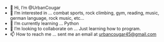 - 👋 Hi, I’m @UrbanCougar
- 👀 I’m interested in ... combat sports, rock climbing, gym, reading, music, german language, rock music, etc...
- 🌱 I’m currently learning ... Python 
- 💞️ I’m looking to collaborate on ... Just learning how to program.
- 📫 How to reach me ... sent me an email at urbancougar45@gmail.com

<!---
UrbanCougar/UrbanCougar is a ✨ special ✨ repository because its `README.md` (this file) appears on your GitHub profile.
You can click the Preview link to take a look at your changes.
--->
